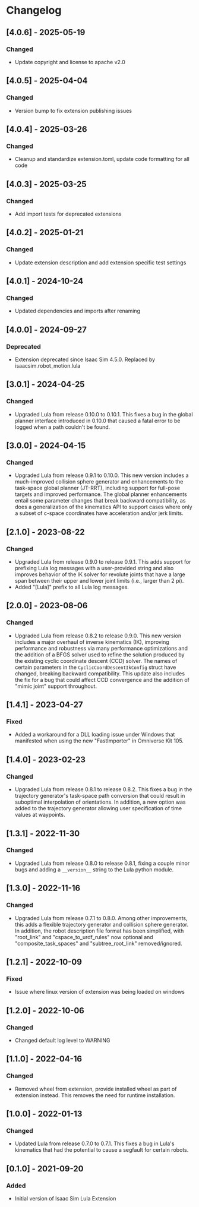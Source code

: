 # Changelog
## [4.0.6] - 2025-05-19
### Changed
- Update copyright and license to apache v2.0

## [4.0.5] - 2025-04-04
### Changed
- Version bump to fix extension publishing issues

## [4.0.4] - 2025-03-26
### Changed
- Cleanup and standardize extension.toml, update code formatting for all code

## [4.0.3] - 2025-03-25
### Changed
- Add import tests for deprecated extensions

## [4.0.2] - 2025-01-21
### Changed
- Update extension description and add extension specific test settings

## [4.0.1] - 2024-10-24
### Changed
- Updated dependencies and imports after renaming

## [4.0.0] - 2024-09-27
### Deprecated
- Extension deprecated since Isaac Sim 4.5.0. Replaced by isaacsim.robot_motion.lula

## [3.0.1] - 2024-04-25
### Changed

- Upgraded Lula from release 0.10.0 to 0.10.1.  This fixes a bug in the global planner interface introduced in 0.10.0 that caused a fatal error to be logged when a path couldn't be found.

## [3.0.0] - 2024-04-15
### Changed

- Upgraded Lula from release 0.9.1 to 0.10.0.  This new version includes a much-improved collision sphere generator and enhancements to the task-space global planner (JT-RRT), including support for full-pose targets and improved performance.  The global planner enhancements entail some parameter changes that break backward compatibility, as does a generalization of the kinematics API to support cases where only a subset of c-space coordinates have acceleration and/or jerk limits.

## [2.1.0] - 2023-08-22
### Changed

- Upgraded Lula from release 0.9.0 to release 0.9.1.  This adds support for prefixing Lula log messages with a user-provided string and also improves behavior of the IK solver for revolute joints that have a large span between their upper and lower joint limits (i.e., larger than 2 pi).
- Added "[Lula]" prefix to all Lula log messages.

## [2.0.0] - 2023-08-06
### Changed

- Upgraded Lula from release 0.8.2 to release 0.9.0.  This new version includes a major overhaul of inverse kinematics (IK), improving performance and robustness via many performance optimizations and the addition of a BFGS solver used to refine the solution produced by the existing cyclic coordinate descent (CCD) solver.  The names of certain parameters in the `CyclicCoordDescentIkConfig` struct have changed, breaking backward compatibility.  This update also includes the fix for a bug that could affect CCD convergence and the addition of "mimic joint" support throughout.

## [1.4.1] - 2023-04-27
### Fixed

- Added a workaround for a DLL loading issue under Windows that manifested when using the new "FastImporter" in Omniverse Kit 105.

## [1.4.0] - 2023-02-23
### Changed

- Upgraded Lula from release 0.8.1 to release 0.8.2.  This fixes a bug in the trajectory generator's task-space path conversion that could result in suboptimal interpolation of orientations.  In addition, a new option was added to the trajectory generator allowing user specification of time values at waypoints.

## [1.3.1] - 2022-11-30
### Changed

- Upgraded Lula from release 0.8.0 to release 0.8.1, fixing a couple minor bugs and adding a `__version__` string to the Lula python module.

## [1.3.0] - 2022-11-16
### Changed

- Upgraded Lula from release 0.7.1 to 0.8.0.  Among other improvements, this adds a flexible trajectory generator and collision sphere generator.  In addition, the robot description file format has been simplified, with "root_link" and "cspace_to_urdf_rules" now optional and "composite_task_spaces" and "subtree_root_link" removed/ignored.

## [1.2.1] - 2022-10-09
### Fixed

- Issue where linux version of extension was being loaded on windows

## [1.2.0] - 2022-10-06
### Changed

- Changed default log level to WARNING

## [1.1.0] - 2022-04-16
### Changed

- Removed wheel from extension, provide installed wheel as part of extension instead. This removes the need for runtime installation.

## [1.0.0] - 2022-01-13
### Changed

- Updated Lula from release 0.7.0 to 0.7.1.  This fixes a bug in Lula's kinematics that had the potential to cause a segfault for certain robots.

## [0.1.0] - 2021-09-20
### Added

- Initial version of Isaac Sim Lula Extension
